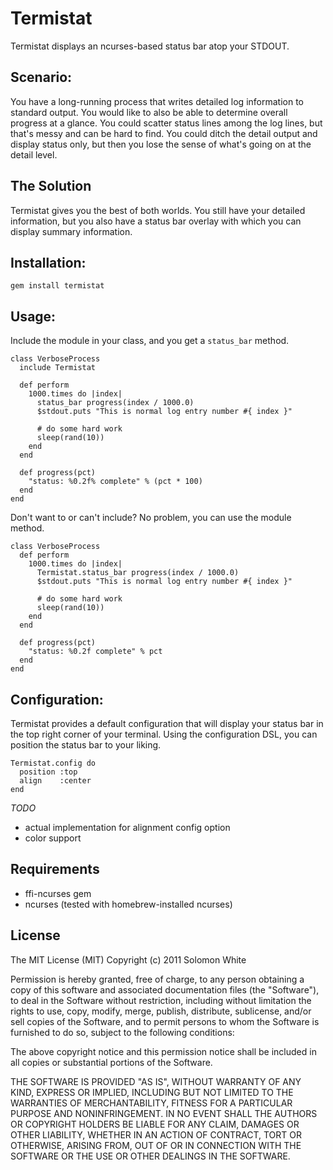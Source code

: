 # Termistat

Termistat displays an ncurses-based status bar atop your STDOUT.

## Scenario:

You have a long-running process that writes detailed log information to
standard output.  You would like to also be able to determine overall
progress at a glance.  You could scatter status lines among the log
lines, but that's messy and can be hard to find.  You could ditch the
detail output and display status only, but then you lose the sense of
what's going on at the detail level.

## The Solution

Termistat gives you the best of both worlds.  You still have your
detailed information, but you also have a status bar overlay with which
you can display summary information.

## Installation:

    gem install termistat

## Usage:

Include the module in your class, and you get a `status_bar` method.

    class VerboseProcess
      include Termistat

      def perform
        1000.times do |index|
          status_bar progress(index / 1000.0)
          $stdout.puts "This is normal log entry number #{ index }"

          # do some hard work
          sleep(rand(10))
        end
      end

      def progress(pct)
        "status: %0.2f% complete" % (pct * 100)
      end
    end

Don't want to or can't include?  No problem, you can use the module
method.

    class VerboseProcess
      def perform
        1000.times do |index|
          Termistat.status_bar progress(index / 1000.0)
          $stdout.puts "This is normal log entry number #{ index }"

          # do some hard work
          sleep(rand(10))
        end
      end

      def progress(pct)
        "status: %0.2f complete" % pct
      end
    end

## Configuration:

Termistat provides a default configuration that will display your status
bar in the top right corner of your terminal.  Using the configuration
DSL, you can position the status bar to your liking.

    Termistat.config do
      position :top
      align    :center
    end

*TODO*
* actual implementation for alignment config option
* color support

## Requirements

* ffi-ncurses gem
* ncurses (tested with homebrew-installed ncurses)

## License

The MIT License (MIT)
Copyright (c) 2011 Solomon White

Permission is hereby granted, free of charge, to any person obtaining a copy
of this software and associated documentation files (the "Software"), to deal
in the Software without restriction, including without limitation the rights
to use, copy, modify, merge, publish, distribute, sublicense, and/or sell
copies of the Software, and to permit persons to whom the Software is
furnished to do so, subject to the following conditions:

The above copyright notice and this permission notice shall be included in all
copies or substantial portions of the Software.

THE SOFTWARE IS PROVIDED "AS IS", WITHOUT WARRANTY OF ANY KIND, EXPRESS OR
IMPLIED, INCLUDING BUT NOT LIMITED TO THE WARRANTIES OF MERCHANTABILITY,
FITNESS FOR A PARTICULAR PURPOSE AND NONINFRINGEMENT. IN NO EVENT SHALL THE
AUTHORS OR COPYRIGHT HOLDERS BE LIABLE FOR ANY CLAIM, DAMAGES OR OTHER
LIABILITY, WHETHER IN AN ACTION OF CONTRACT, TORT OR OTHERWISE, ARISING FROM,
OUT OF OR IN CONNECTION WITH THE SOFTWARE OR THE USE OR OTHER DEALINGS IN THE
SOFTWARE.
